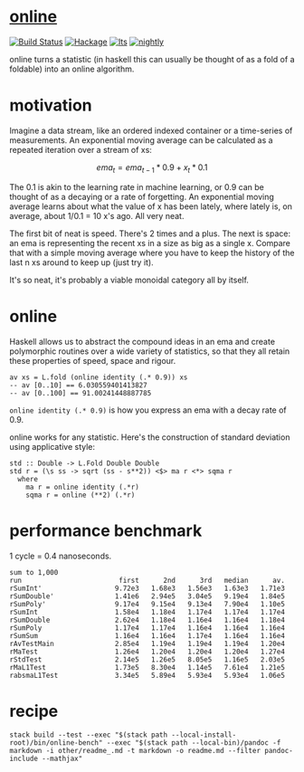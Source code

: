 [online](https://github.com/tonyday567/online)
==============================================

[![Build
Status](https://travis-ci.org/tonyday567/online.svg)](https://travis-ci.org/tonyday567/online)
[![Hackage](https://img.shields.io/hackage/v/online.svg)](https://hackage.haskell.org/package/online)
[![lts](https://www.stackage.org/package/online/badge/lts)](http://stackage.org/lts/package/online)
[![nightly](https://www.stackage.org/package/online/badge/nightly)](http://stackage.org/nightly/package/online)

online turns a statistic (in haskell this can usually be thought of as a
fold of a foldable) into an online algorithm.

motivation
==========

Imagine a data stream, like an ordered indexed container or a
time-series of measurements. An exponential moving average can be
calculated as a repeated iteration over a stream of xs:

$$ ema_t = ema_{t-1} * 0.9 + x_t * 0.1 $$

The 0.1 is akin to the learning rate in machine learning, or 0.9 can be
thought of as a decaying or a rate of forgetting. An exponential moving
average learns about what the value of x has been lately, where lately
is, on average, about 1/0.1 = 10 x's ago. All very neat.

The first bit of neat is speed. There's 2 times and a plus. The next is
space: an ema is representing the recent xs in a size as big as a single
x. Compare that with a simple moving average where you have to keep the
history of the last n xs around to keep up (just try it).

It's so neat, it's probably a viable monoidal category all by itself.

online
======

Haskell allows us to abstract the compound ideas in an ema and create
polymorphic routines over a wide variety of statistics, so that they all
retain these properties of speed, space and rigour.

    av xs = L.fold (online identity (.* 0.9)) xs
    -- av [0..10] == 6.030559401413827
    -- av [0..100] == 91.00241448887785

`online identity (.* 0.9)` is how you express an ema with a decay rate
of 0.9.

online works for any statistic. Here's the construction of standard
deviation using applicative style:

    std :: Double -> L.Fold Double Double
    std r = (\s ss -> sqrt (ss - s**2)) <$> ma r <*> sqma r
      where
        ma r = online identity (.*r)
        sqma r = online (**2) (.*r)

performance benchmark
=====================

1 cycle = 0.4 nanoseconds.

    sum to 1,000
    run                        first      2nd      3rd   median      av.
    rSumInt'                  9.72e3   1.68e3   1.56e3   1.63e3   1.71e3
    rSumDouble'               1.41e6   2.94e5   3.04e5   9.19e4   1.84e5
    rSumPoly'                 9.17e4   9.15e4   9.13e4   7.90e4   1.10e5
    rSumInt                   1.58e4   1.18e4   1.17e4   1.17e4   1.17e4
    rSumDouble                2.62e4   1.18e4   1.16e4   1.16e4   1.18e4
    rSumPoly                  1.17e4   1.17e4   1.16e4   1.16e4   1.16e4
    rSumSum                   1.16e4   1.16e4   1.17e4   1.16e4   1.16e4
    rAvTestMain               2.85e4   1.19e4   1.19e4   1.19e4   1.20e4
    rMaTest                   1.26e4   1.20e4   1.20e4   1.20e4   1.27e4
    rStdTest                  2.14e5   1.26e5   8.05e5   1.16e5   2.03e5
    rMaL1Test                 1.73e5   8.30e4   1.14e5   7.61e4   1.21e5
    rabsmaL1Test              3.34e5   5.89e4   5.93e4   5.93e4   1.06e5

recipe
======

    stack build --test --exec "$(stack path --local-install-root)/bin/online-bench" --exec "$(stack path --local-bin)/pandoc -f markdown -i other/readme_.md -t markdown -o readme.md --filter pandoc-include --mathjax"
